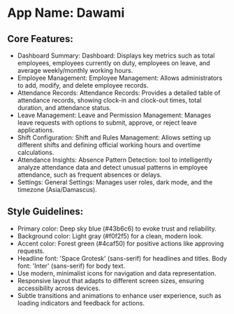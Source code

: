 # **App Name**: Dawami

## Core Features:

- Dashboard Summary: Dashboard: Displays key metrics such as total employees, employees currently on duty, employees on leave, and average weekly/monthly working hours.
- Employee Management: Employee Management: Allows administrators to add, modify, and delete employee records.
- Attendance Records: Attendance Records: Provides a detailed table of attendance records, showing clock-in and clock-out times, total duration, and attendance status.
- Leave Management: Leave and Permission Management: Manages leave requests with options to submit, approve, or reject leave applications.
- Shift Configuration: Shift and Rules Management: Allows setting up different shifts and defining official working hours and overtime calculations.
- Attendance Insights: Absence Pattern Detection: tool to intelligently analyze attendance data and detect unusual patterns in employee attendance, such as frequent absences or delays.
- Settings: General Settings: Manages user roles, dark mode, and the timezone (Asia/Damascus).

## Style Guidelines:

- Primary color: Deep sky blue (#43b6c6) to evoke trust and reliability.
- Background color: Light gray (#f0f2f5) for a clean, modern look.
- Accent color: Forest green (#4caf50) for positive actions like approving requests.
- Headline font: 'Space Grotesk' (sans-serif) for headlines and titles. Body font: 'Inter' (sans-serif) for body text.
- Use modern, minimalist icons for navigation and data representation.
- Responsive layout that adapts to different screen sizes, ensuring accessibility across devices.
- Subtle transitions and animations to enhance user experience, such as loading indicators and feedback for actions.